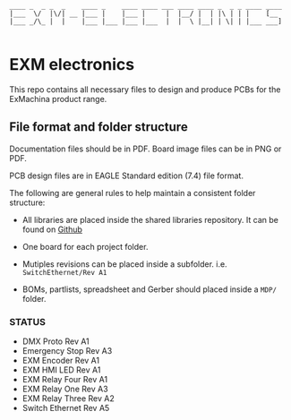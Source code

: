 ```
____ _  _ _  _    ____ _    ____ ____ ___ ____ ____ _  _ _ ____ ____ 
|___  \/  |\/| __ |___ |    |___ |     |  |__/ |  | |\ | | |    [__  
|___ _/\_ |  |    |___ |___ |___ |___  |  |  \ |__| | \| | |___ ___] 
                                                                      
```
                                                                         
                                                                         
# EXM electronics

This repo contains all necessary files to design and produce PCBs for the ExMachina product range.

## File format and folder structure

Documentation files should be in PDF. Board image files can be in PNG or PDF.

PCB design files are in EAGLE Standard edition (7.4) file format.


The following are general rules to help maintain a consistent folder structure:

* All libraries are placed inside the shared libraries repository. It can be found
  on [Github](https://github.com/exmchina-dev/eagle-resources)

* One board for each project folder.  

* Mutiples revisions can be placed inside a subfolder. i.e. `SwitchEthernet/Rev A1`

* BOMs, partlists, spreadsheet and Gerber should placed inside a `MDP/` folder.  

### STATUS
* DMX Proto Rev A1
* Emergency Stop Rev A3
* EXM Encoder Rev A1
* EXM HMI LED Rev A1
* EXM Relay Four Rev A1
* EXM Relay One Rev A3
* EXM Relay Three Rev A2
* Switch Ethernet  Rev A5

